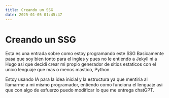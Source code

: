 ```yaml
---
title: Creando un SSG
date: 2025-01-05 01:45:47
---
```

# Creando un SSG

Esta es una entrada sobre como estoy programando este SSG
Basicamente pasa que soy bien tonto para el ingles y pues no le entiendo a Jekyll ni a Hugo asi que decidi crear mi propio generador de sitios estaticos con el unico lenguaje que mas o menos mastico, Python.

Estoy usando IA para la idea inicial y la estructura ya que mentiria al llamarme a mi mismo programador, entiendo como funciona el lenguaje asi que con algo de esfuerzo puedo modificar lo que me entrega chatGPT.
